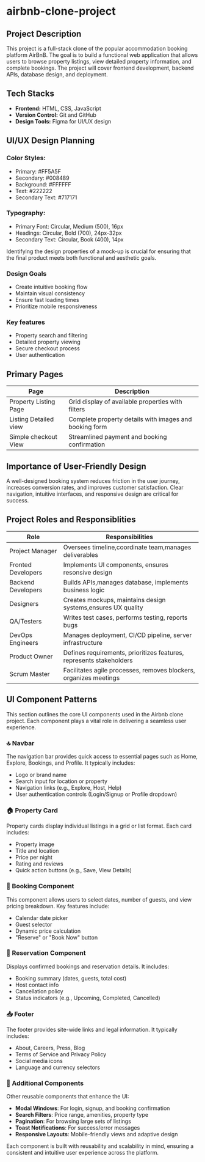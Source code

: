 # airbnb-clone-project
<h2>Project Description</h2>
<p>This project is a full-stack clone of the popular accommodation booking platform AirBnB. The goal is to build a functional web application that allows users to browse property listings, view detailed property information, and complete bookings. The project will cover frontend development, backend APIs, database design, and deployment.</p>
<h2>Tech Stacks</h2>
<ul>
  <li><strong>Frontend:</strong> HTML, CSS, JavaScript</li>
   <li><strong>Version Control:</strong> Git and GitHub</li> 
    <li><strong>Design Tools:</strong> Figma for UI/UX design</li>
</ul>
<section>
  <h2>UI/UX Design Planning</h2>
  <h3>Color Styles:</h3>
  <ul>
    <li>Primary: #FF5A5F</li>
    <li> Secondary: #008489</li>
    <li> Background: #FFFFFF</li>
    <li>Text: #222222</li>
    <li>Secondary Text: #717171</li>
  </ul>
  <h3>Typography:</h3>
  <ul>
    <li>Primary Font: Circular, Medium (500), 16px</li>
    <li>Headings: Circular, Bold (700), 24px-32px</li>
    <li>Secondary Text: Circular, Book (400), 14px</li>
  </ul>
    <p>Identifying the design properties of a mock-up is crucial for ensuring that the final product meets both functional and aesthetic goals.</p>

  <h3>Design Goals</h3>
  <ul>
    <li>Create intuitive booking flow</li>
    <li>Maintain visual consistency</li>
    <li>Ensure fast loading times</li>
    <li>Prioritize mobile responsiveness</li>
  </ul>
  <h3>Key features</h3>
  <ul>
    <li>Property search and filtering</li>
    <li>Detailed property viewing</li>
    <li>Secure checkout process</li>
    <li>User authentication</li>
  </ul>
   <table>
       <h2>Primary Pages</h2>
   <thead>
      <tr>
        <th>Page</th>
        <th>Description</th>
      </tr>
   </thead>
  <tbody>
     <tr>
       <td>Property Listing Page</td>
       <td>Grid display of available properties with filters</td>
     </tr>
     <tr>
       <td>Listing Detailed view</td>
       <td>Complete property details with images and booking form</td>
     </tr>
     <tr>
       <td>Simple checkout View</td>
       <td>Streamlined payment and booking confirmation</td>
     </tr>
  </tbody>
 </table>
<h2>Importance of User-Friendly Design</h2>
  <p>A well-designed booking system reduces friction in the user journey, increases conversion rates, and improves customer satisfaction. Clear navigation, intuitive interfaces, and responsive design are critical for success.</p>
</section>
<section>
<h2>Project Roles and Responsiblities</h2>
<table>
 <theader>
    <tr>
      <th>Role</th>
      <th>Responsibilities</th>
    </tr>
 </theader>
<tbody>
  <tr>
    <td>Project Manager</td>
    <td>Oversees timeline,coordinate team,manages deliverables</td>
  </tr>
  <tr>
    <td>Fronted Developers</td>
    <td>Implements UI components, ensures resonsive design</td>
  </tr>
  <tr>
    <td>Backend Developers</td>
    <td>Builds APIs,manages database, implements business logic</td>
  </tr>
  <tr>
    <td>Designers</td>
    <td>Creates mockups, maintains design systems,ensures UX quality</td>
  </tr>
  <tr>
    <td>QA/Testers</td>
    <td>Writes test cases, performs testing, reports bugs</td>
  </tr>
  <tr>
    <td>DevOps Engineers</td>
    <td>Manages deployment, CI/CD pipeline, server infrastructure</td>
  </tr>
  <tr>
    <td>Product Owner</td>
    <td>Defines requirements, prioritizes features, represents stakeholders</td>
  </tr>
  <tr>
    <td>Scrum Master</td>
    <td>Facilitates agile processes, removes blockers, organizes meetings</td>
  </tr>
  </tbody>
</table>
  <h2>UI Component Patterns</h2>

<p>This section outlines the core UI components used in the Airbnb clone project. Each component plays a vital role in delivering a seamless user experience.</p>

<h3>🔝 Navbar</h3>
<p>The navigation bar provides quick access to essential pages such as Home, Explore, Bookings, and Profile. It typically includes:</p>
<ul>
  <li>Logo or brand name</li>
  <li>Search input for location or property</li>
  <li>Navigation links (e.g., Explore, Host, Help)</li>
  <li>User authentication controls (Login/Signup or Profile dropdown)</li>
</ul>

<h3>🏠 Property Card</h3>
<p>Property cards display individual listings in a grid or list format. Each card includes:</p>
<ul>
  <li>Property image</li>
  <li>Title and location</li>
  <li>Price per night</li>
  <li>Rating and reviews</li>
  <li>Quick action buttons (e.g., Save, View Details)</li>
</ul>

<h3>📄 Booking Component</h3>
<p>This component allows users to select dates, number of guests, and view pricing breakdown. Key features include:</p>
<ul>
  <li>Calendar date picker</li>
  <li>Guest selector</li>
  <li>Dynamic price calculation</li>
  <li>"Reserve" or "Book Now" button</li>
</ul>

<h3>📆 Reservation Component</h3>
<p>Displays confirmed bookings and reservation details. It includes:</p>
<ul>
  <li>Booking summary (dates, guests, total cost)</li>
  <li>Host contact info</li>
  <li>Cancellation policy</li>
  <li>Status indicators (e.g., Upcoming, Completed, Cancelled)</li>
</ul>

<h3>📥 Footer</h3>
<p>The footer provides site-wide links and legal information. It typically includes:</p>
<ul>
  <li>About, Careers, Press, Blog</li>
  <li>Terms of Service and Privacy Policy</li>
  <li>Social media icons</li>
  <li>Language and currency selectors</li>
</ul>

<h3>🧩 Additional Components</h3>
<p>Other reusable components that enhance the UI:</p>
<ul>
  <li><strong>Modal Windows</strong>: For login, signup, and booking confirmation</li>
  <li><strong>Search Filters</strong>: Price range, amenities, property type</li>
  <li><strong>Pagination</strong>: For browsing large sets of listings</li>
  <li><strong>Toast Notifications</strong>: For success/error messages</li>
  <li><strong>Responsive Layouts</strong>: Mobile-friendly views and adaptive design</li>
</ul>

<p>Each component is built with reusability and scalability in mind, ensuring a consistent and intuitive user experience across the platform.</p>

</section>
